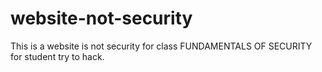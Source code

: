 # website-not-security
This is a website is not security for class FUNDAMENTALS OF SECURITY for student try to hack.
